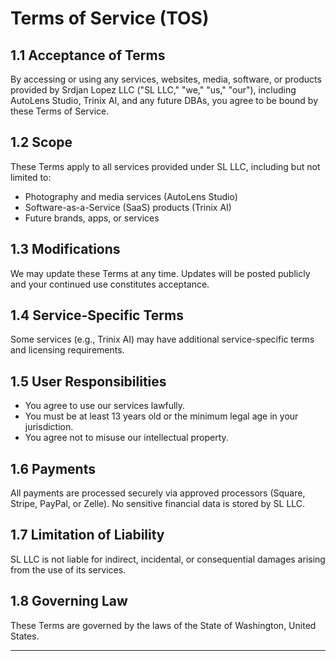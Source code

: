# Terms of Service (TOS)

## 1.1 Acceptance of Terms
By accessing or using any services, websites, media, software, or products provided by Srdjan Lopez LLC ("SL LLC," "we," "us," "our"), including AutoLens Studio, Trinix AI, and any future DBAs, you agree to be bound by these Terms of Service.

## 1.2 Scope
These Terms apply to all services provided under SL LLC, including but not limited to:
- Photography and media services (AutoLens Studio)
- Software-as-a-Service (SaaS) products (Trinix AI)
- Future brands, apps, or services

## 1.3 Modifications
We may update these Terms at any time. Updates will be posted publicly and your continued use constitutes acceptance.

## 1.4 Service-Specific Terms
Some services (e.g., Trinix AI) may have additional service-specific terms and licensing requirements.

## 1.5 User Responsibilities
- You agree to use our services lawfully.
- You must be at least 13 years old or the minimum legal age in your jurisdiction.
- You agree not to misuse our intellectual property.

## 1.6 Payments
All payments are processed securely via approved processors (Square, Stripe, PayPal, or Zelle). No sensitive financial data is stored by SL LLC.

## 1.7 Limitation of Liability
SL LLC is not liable for indirect, incidental, or consequential damages arising from the use of its services.

## 1.8 Governing Law
These Terms are governed by the laws of the State of Washington, United States.

---
